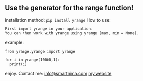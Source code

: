 Use the generator for the range function!
----------------------
installation method:
```pip install yrange```
How to use:
```
First import yrange in your application.
You can then work with yrange using yrange (max, min = None).
```
example:
```
from yrange.yrange import yrange

for i in yrange(10000,1):
  print(i)
```
enjoy.
Contact me: info@smartnima.com
[my website](https://smartnima.com)